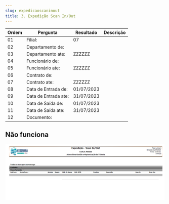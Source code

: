 ```yaml
---
slug: expedicaoscaninout
title: 3. Expedição Scan In/Out
---
```


Ordem | Pergunta | Resultado | Descrição
----- | -------- | --------- | ---------
01    |Filial: |07 |
02    |Departamento de: | |
03    |Departamento ate: | ZZZZZZ|
04    |Funcionário de: | |
05    |Funcionário ate: |ZZZZZZ |
06    |Contrato de: | |
07    |Contrato ate: |ZZZZZZ |
08    |Data de Entrada de: |01/07/2023 |
09    |Data de Entrada ate: | 31/07/2023|
10    |Data de Saída de: |01/07/2023 |
11    |Data de Saída ate: |31/07/2023 |
12    |Documento: | |

## Não funciona

![Alt text](image-2.png)
